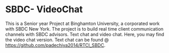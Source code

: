 ﻿# SBDC- VideoChat
 This is a Senior year Project at Binghamton University, a corporated work with SBDC New York. The project is to build real time client
 communication channels with SBDC advisors. Text chat and video chat. Here, you may find the video chat version. Text chat can be found
 @ https://github.com/padechiya2014/RTCI_SBDC.
 
 


